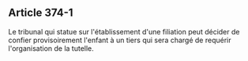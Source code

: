 Article 374-1
----
Le tribunal qui statue sur l'établissement d'une filiation peut décider de
confier provisoirement l'enfant à un tiers qui sera chargé de requérir
l'organisation de la tutelle.
